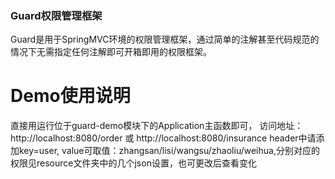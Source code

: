  ### Guard权限管理框架

Guard是用于SpringMVC环境的权限管理框架，通过简单的注解甚至代码规范的情况下无需指定任何注解即可开箱即用的权限框架。

 # Demo使用说明
直接用运行位于guard-demo模块下的Application主函数即可，
访问地址：http://localhost:8080/order 或 http://localhost:8080/insurance
header中请添加key=user, value可取值：zhangsan/lisi/wangsu/zhaoliu/weihua,分别对应的权限见resource文件夹中的几个json设置，也可更改后查看变化